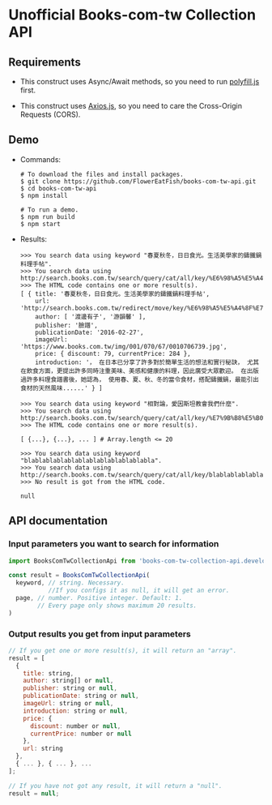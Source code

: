 # Unofficial Books-com-tw Collection API

## Requirements

- This construct uses Async/Await methods, so you need to run [polyfill.js](https://polyfill.io/v2/docs/) first.

- This construct uses [Axios.js](https://github.com/axios/axios), so you need to care the Cross-Origin Requests (CORS).

## Demo

- Commands:

  ```shell
  # To download the files and install packages.
  $ git clone https://github.com/FlowerEatFish/books-com-tw-api.git
  $ cd books-com-tw-api
  $ npm install

  # To run a demo.
  $ npm run build
  $ npm start
  ```

- Results:

  ```shell
  >>> You search data using keyword "春夏秋冬，日日食光。生活美學家的鑄鐵鍋料理手帖".
  >>> You search data using http://search.books.com.tw/search/query/cat/all/key/%E6%98%A5%E5%A4%8F%E7%A7%8B%E5%86%AC%EF%BC%8C%E6%97%A5%E6%97%A5%E9%A3%9F%E5%85%89%E3%80%82%E7%94%9F%E6%B4%BB%E7%BE%8E%E5%AD%B8%E5%AE%B6%E7%9A%84%E9%91%84%E9%90%B5%E9%8D%8B%E6%96%99%E7%90%86%E6%89%8B%E5%B8%96/sort/1/page/1/v/0/
  >>> The HTML code contains one or more result(s).
  [ { title: '春夏秋冬，日日食光。生活美學家的鑄鐵鍋料理手帖',
      url: 'http://search.books.com.tw/redirect/move/key/%E6%98%A5%E5%A4%8F%E7%A7%8B%E5%86%AC%EF%BC%8C%E6%97%A5%E6%97%A5%E9%A3%9F%E5%85%89%E3%80%82%E7%94%9F%E6%B4%BB%E7%BE%8E%E5%AD%B8%E5%AE%B6%E7%9A%84%E9%91%84%E9%90%B5%E9%8D%8B%E6%96%99%E7%90%86%E6%89%8B%E5%B8%96/area/mid/item/0010706739/page/1/idx/1/cat/001/pdf/1',
      author: [ '渡邊有子', '游韻馨' ],
      publisher: '臉譜',
      publicationDate: '2016-02-27',
      imageUrl: 'https://www.books.com.tw/img/001/070/67/0010706739.jpg',
      price: { discount: 79, currentPrice: 284 },
      introduction: '， 在日本已分享了許多對於簡單生活的想法和實行秘訣， 尤其在飲食方面，更提出許多同時注重美味、美感和健康的料理，因此廣受大眾歡迎。 在出版過許多料理食譜書後，她認為， 使用春、夏、秋、冬的當令食材，搭配鑄鐵鍋，最能引出食材的天然風味......' } ]
  ```

  ```shell
  >>> You search data using keyword "相對論，愛因斯坦教會我們什麼".
  >>> You search data using http://search.books.com.tw/search/query/cat/all/key/%E7%9B%B8%E5%B0%8D%E8%AB%96%EF%BC%8C%E6%84%9B%E5%9B%A0%E6%96%AF%E5%9D%A6%E6%95%99%E6%9C%83%E6%88%91%E5%80%91%E4%BB%80%E9%BA%BC/sort/1/page/1/v/0/
  >>> The HTML code contains one or more result(s).

  [ {...}, {...}, ... ] # Array.length <= 20
  ```

  ```shell
  >>> You search data using keyword "blablablablablablablablablablablabla".
  >>> You search data using http://search.books.com.tw/search/query/cat/all/key/blablablablablablablablablablablabla/sort/1/page/1/v/0/
  >>> No result is got from the HTML code.

  null
  ```

## API documentation

### Input parameters you want to search for information

  ```js
  import BooksComTwCollectionApi from 'books-com-tw-collection-api.development'; // Here uses development mode as an example

  const result = BooksComTwCollectionApi(
    keyword, // string. Necessary.
             //If you configs it as null, it will get an error.
    page, // number. Positive integer. Default: 1.
          // Every page only shows maximum 20 results.
  )
  ```

### Output results you get from input parameters

  ```js
  // If you get one or more result(s), it will return an "array".
  result = [
    {
      title: string,
      author: string[] or null,
      publisher: string or null,
      publicationDate: string or null,
      imageUrl: string or null,
      introduction: string or null,
      price: {
        discount: number or null,
        currentPrice: number or null
      },
      url: string
    },
    { ... }, { ... }, ...
  ];

  // If you have not got any result, it will return a "null".
  result = null;
  ```
